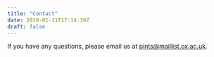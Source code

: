 ```yaml
---
title: "Contact"
date: 2019-01-11T17:14:39Z
draft: false
---
```


If you have any questions, please email us at <pints@maillist.ox.ac.uk>.

